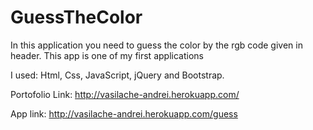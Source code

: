 # GuessTheColor


In this application you need to guess the color by the rgb code given in header.
This app is one of my first applications

I used: Html, Css, JavaScript, jQuery and Bootstrap.


Portofolio Link: http://vasilache-andrei.herokuapp.com/

App link: http://vasilache-andrei.herokuapp.com/guess


